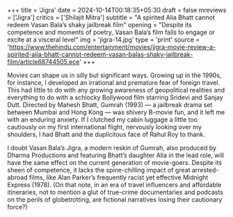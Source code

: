 +++
title = 'Jigra'
date = 2024-10-14T00:18:35+05:30
draft = false
mreviews = ['Jigra']
critics = ['Shilajit Mitra']
subtitle = "A spirited Alia Bhatt cannot redeem Vasan Bala’s shaky jailbreak film"
opening = "Despite its competence and moments of poetry, Vasan Bala’s film fails to engage or excite at a visceral level"
img = 'jigra-14.jpg'
type = 'print'
source = 'https://www.thehindu.com/entertainment/movies/jigra-movie-review-a-spirited-alia-bhatt-cannot-redeem-vasan-balas-shaky-jailbreak-film/article68744505.ece'
+++

Movies can shape us in silly but significant ways. Growing up in the 1990s, for instance, I developed an irrational and premature fear of foreign travel. This had little to do with any growing awareness of geopolitical realities and everything to do with a schlocky Bollywood film starring Sridevi and Sanjay Dutt. Directed by Mahesh Bhatt, Gumrah (1993) — a jailbreak drama set between Mumbai and Hong Kong — was shivery B-movie fun, and it left me with an enduring anxiety. If I clutched my cabin luggage a little too cautiously on my first international flight, nervously looking over my shoulders, I had Bhatt and the duplicitous face of Rahul Roy to thank.

I doubt Vasan Bala’s Jigra, a modern reskin of Gumrah, also produced by Dharma Productions and featuring Bhatt’s daughter Alia in the lead role, will have the same effect on the current generation of movie-goers. Despite its sheen of competence, it lacks the spine-chilling impact of great arrested-abroad films, like Alan Parker’s frequently racist yet effective Midnight Express (1978). (On that note, in an era of travel influencers and affordable itineraries, not to mention a glut of true-crime documentaries and podcasts on the perils of globetrotting, are fictional narratives losing their cautionary force?)
